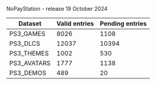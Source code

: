 NoPayStation - release 19 October 2024

|  Dataset  |Valid entries|Pending entries|
|-----------|-------------|---------------|
| PS3_GAMES |     8026    |      1108     |
|  PS3_DLCS |    12037    |     10394     |
| PS3_THEMES|     1002    |      530      |
|PS3_AVATARS|     1777    |      1138     |
| PS3_DEMOS |     489     |       20      |